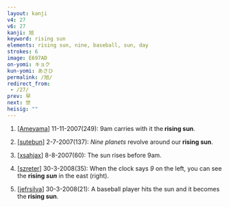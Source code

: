 ```yaml
---
layout: kanji
v4: 27
v6: 27
kanji: 旭
keyword: rising sun
elements: rising sun, nine, baseball, sun, day
strokes: 6
image: E697AD
on-yomi: キョク
kun-yomi: あさひ
permalink: /旭/
redirect_from:
 - /27/
prev: 早
next: 世
heisig: ""
---
```


1) [<a href="http://kanji.koohii.com/profile/Ameyama">Ameyama</a>] 11-11-2007(249): 9am carries with it the<strong> rising sun</strong>.

2) [<a href="http://kanji.koohii.com/profile/sutebun">sutebun</a>] 2-7-2007(137): <em>Nine planets</em> revolve around our<strong> rising sun</strong>.

3) [<a href="http://kanji.koohii.com/profile/xsahjax">xsahjax</a>] 8-8-2007(60): The sun rises before 9am.

4) [<a href="http://kanji.koohii.com/profile/szreter">szreter</a>] 30-3-2008(35): When the clock says <em>9</em> on the left, you can see the <strong>rising <em>sun</em></strong> in the east (right).

5) [<a href="http://kanji.koohii.com/profile/jefrsilva">jefrsilva</a>] 30-3-2008(21): A baseball player hits the sun and it becomes the<strong> rising sun</strong>.

